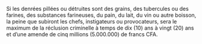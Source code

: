 Si les denrées pillées ou détruites sont des grains, des tubercules ou des farines, des substances farineuses, du pain, du lait, du vin ou autre boisson, la peine que subiront les chefs, instigateurs ou provocateurs, sera le maximum de la réclusion criminelle à temps de dix (10) ans à vingt (20) ans et d’une amende de cinq millions (5.000.000) de francs CFA.